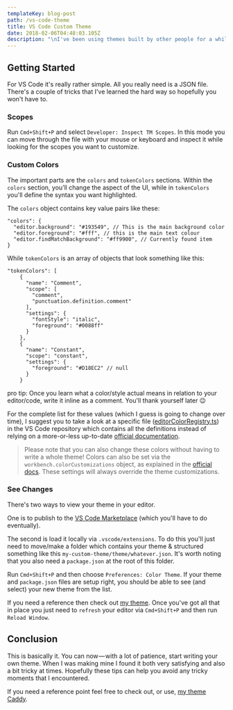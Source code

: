 ```yaml
---
templateKey: blog-post
path: /vs-code-theme
title: VS Code Custom Theme
date: 2018-02-06T04:48:03.105Z
description: "\nI've been using themes built by other people for a while now and for the most part they've been great. I don't know if it's my inner designer coming out or what but I've finally had enough of all these themes and decided to build one of my own. \U0001F60A"
---
```

## Getting Started

For VS Code it's really rather simple. All you really need is a JSON file. There's a couple of tricks that I've learned the hard way so hopefully you won't have to.

### Scopes

Run `Cmd+Shift+P` and select `Developer: Inspect TM Scopes`. In this mode you can move through the file with your mouse or keyboard and inspect it while looking for the scopes you want to customize.

### Custom Colors

The important parts are the `colors` and `tokenColors` sections. Within the `colors` section, you’ll change the aspect of the UI, while in `tokenColors` you'll define the syntax you want highlighted.

The `colors` object contains key value pairs like these:

```
"colors": {
  "editor.background": "#193549", // This is the main background color
  "editor.foreground": "#fff", // this is the main text colour
  "editor.findMatchBackground": "#ff9900", // Currently found item
}
```

While `tokenColors` is an array of objects that look something like this:

```
"tokenColors": [
    {
      "name": "Comment",
      "scope": [
        "comment",
        "punctuation.definition.comment"
      ],
      "settings": {
        "fontStyle": "italic",
        "foreground": "#0088ff"
      }
    },
    {
      "name": "Constant",
      "scope": "constant",
      "settings": {
        "foreground": "#D18EC2" // null
      }
    }
```

pro tip: Once you learn what a color/style actual means in relation to your editor/code, write it inline as a comment. You'll thank yourself later 😉

For the complete list for these values (which I guess is going to change over time), I suggest you to take a look at a specific file ([editorColorRegistry.ts](https://github.com/Microsoft/vscode/blob/master/src/vs/editor/common/view/editorColorRegistry.ts)) in the VS Code repository which contains all the definitions instead of relying on a more-or-less up-to-date [official documentation](https://code.visualstudio.com/docs/getstarted/theme-color-reference).

> Please note that you can also change these colors without having to write a whole theme! Colors can also be set via the `workbench.colorCustomizations` object, as explained in the [official docs](https://code.visualstudio.com/docs/getstarted/themes#_customize-a-color-theme). These settings will always override the theme customizations.

### See Changes

There's two ways to view your theme in your editor.

One is to publish to the  [VS Code Marketplace](https://code.visualstudio.com/docs/extensions/publish-extension) (which you'll have to do eventually).

The second is load it locally via `.vscode/extensions`. To do this you'll just need to move/make a folder which contains your theme & structured something like  this `my-custom-theme/theme/whatever.json`. It's worth noting that you also need a `package.json` at the root of this folder.

Run `Cmd+Shift+P` and then choose `Preferences: Color Theme`. If your theme and `package.json` files are setup right, you should be able to see (and select) your new theme from the list.

If you need a reference then check out [my theme](https://github.com/tcasey/caddy-vscode). Once you've got all that in place you just need to `refresh` your editor via `Cmd+Shift+P` and then run `Reload Window`.

## Conclusion

This is basically it. You can now — with a lot of patience, start writing your own theme. When I was making mine I found it both very satisfying and also a bit tricky at times. Hopefully these tips can help you avoid any tricky moments that I encountered.

 If you need a reference point feel free to check out, or use, [my theme Caddy](https://github.com/tcasey/caddy-vscode).
